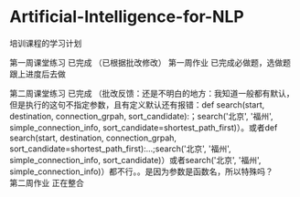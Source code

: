 # Artificial-Intelligence-for-NLP
培训课程的学习计划

第一周课堂练习  已完成      （已根据批改修改）
第一周作业     已完成必做题，选做题跟上进度后去做

第二周课堂练习   已完成     （批改反馈：还是不明白的地方：我知道一般都有默认，但是执行的这句不指定参数，且有定义默认还有报错：def search(start, destination, connection_grpah, sort_candidate):；search('北京', '福州', simple_connection_info, sort_candidate=shortest_path_first)）。或者def search(start, destination, connection_grpah, sort_candidate=shortest_path_first):...;search('北京', '福州', simple_connection_info, sort_candidate)）或者search('北京', '福州', simple_connection_info)）都不行。。是因为参数是函数名，所以特殊吗？    
第二周作业   正在整合




